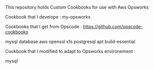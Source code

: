 This repository holds Custom Cookbooks for use with Aws Opsworks

Cookbook that I develope : 
my-opsworks


Cookbooks that I get from Opscode : https://github.com/opscode-cookbooks

mysql
database
aws
openssl
xfs
postgresql
apt
build-essential


Cookbook that I modified to adapt to Opsworks environement : 

mysql
